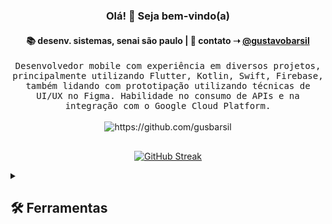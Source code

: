 <h3 align="center">Olá! 👋 Seja bem-vindo(a)</h3>

<h4 align="center">
📚 desenv. sistemas, senai são paulo  | 💬 contato ➝ <a href="https://www.linkedin.com/in/gustavobarsil/">@gustavobarsil</a>
</h4>

<p align="center">
  <samp>Desenvolvedor mobile com experiência em diversos projetos, principalmente utilizando Flutter, Kotlin, Swift, Firebase, também lidando com prototipação utilizando técnicas de UI/UX no Figma. Habilidade no consumo de APIs e na integração com o Google Cloud Platform.
  </samp>
  <br> <br>
  <img src="https://komarev.com/ghpvc/?username=gusbarsil" alt="https://github.com/gusbarsil" />
</p>

##

<p align="center">
  <a href="https://git.io/streak-stats"><img src="https://github-readme-streak-stats.herokuapp.com?user=gusbarsil&theme=graywhite&hide_border=true&border_radius=10&locale=pt_BR&date_format=j%20M%5B%20Y%5D" alt="GitHub Streak" /></a>
</p>

<details> 
  <summary><h2>🛠️ Ferramentas</h2></summary>

![Dart](https://img.shields.io/badge/dart-%230175C2.svg?style=for-the-badge&logo=dart&logoColor=white) ![Kotlin](https://img.shields.io/badge/kotlin-%237F52FF.svg?style=for-the-badge&logo=kotlin&logoColor=white) ![Java](https://img.shields.io/badge/java-%23ED8B00.svg?style=for-the-badge&logo=openjdk&logoColor=white) ![Objective-C](https://img.shields.io/badge/OBJECTIVE--C-%233A95E3.svg?style=for-the-badge&logo=apple&logoColor=white) ![Swift](https://img.shields.io/badge/swift-F54A2A?style=for-the-badge&logo=swift&logoColor=white) ![PHP](https://img.shields.io/badge/php-%23777BB4.svg?style=for-the-badge&logo=php&logoColor=white) ![JavaScript](https://img.shields.io/badge/javascript-%23323330.svg?style=for-the-badge&logo=javascript&logoColor=%23F7DF1E) ![C#](https://img.shields.io/badge/c%23-%23239120.svg?style=for-the-badge&logo=csharp&logoColor=white) ![HTML5](https://img.shields.io/badge/html5-%23E34F26.svg?style=for-the-badge&logo=html5&logoColor=white) ![CSS3](https://img.shields.io/badge/css3-%231572B6.svg?style=for-the-badge&logo=css3&logoColor=white) ![Flutter](https://img.shields.io/badge/Flutter-%2302569B.svg?style=for-the-badge&logo=Flutter&logoColor=white) ![React Native](https://img.shields.io/badge/react_native-%2320232a.svg?style=for-the-badge&logo=react&logoColor=%2361DAFB) ![Xamarin](https://img.shields.io/badge/Xamarin-3199DC?style=for-the-badge&logo=xamarin&logoColor=white) ![Bootstrap](https://img.shields.io/badge/bootstrap-%238511FA.svg?style=for-the-badge&logo=bootstrap&logoColor=white) ![Google Cloud](https://img.shields.io/badge/GoogleCloud-%234285F4.svg?style=for-the-badge&logo=google-cloud&logoColor=white) ![SQLite](https://img.shields.io/badge/sqlite-%2307405e.svg?style=for-the-badge&logo=sqlite&logoColor=white) ![MySQL](https://img.shields.io/badge/mysql-4479A1.svg?style=for-the-badge&logo=mysql&logoColor=white) ![Github Pages](https://img.shields.io/badge/github%20pages-121013?style=for-the-badge&logo=github&logoColor=white) ![Firebase](https://img.shields.io/badge/firebase-a08021?style=for-the-badge&logo=firebase&logoColor=ffcd34) ![Docker](https://img.shields.io/badge/docker-%230db7ed.svg?style=for-the-badge&logo=docker&logoColor=white) ![Android](https://img.shields.io/badge/Android-3DDC84?style=for-the-badge&logo=android&logoColor=white) ![Android Studio](https://img.shields.io/badge/android%20studio-346ac1?style=for-the-badge&logo=android%20studio&logoColor=white) ![Visual Studio Code](https://img.shields.io/badge/Visual%20Studio%20Code-0078d7.svg?style=for-the-badge&logo=visual-studio-code&logoColor=white) ![Linux](https://img.shields.io/badge/Linux-FCC624?style=for-the-badge&logo=linux&logoColor=black) ![Brave](https://img.shields.io/badge/Brave-FB542B?style=for-the-badge&logo=Brave&logoColor=white) ![Discord](https://img.shields.io/badge/Discord-%235865F2.svg?style=for-the-badge&logo=discord&logoColor=white) ![Git](https://img.shields.io/badge/git-%23F05033.svg?style=for-the-badge&logo=git&logoColor=white) ![Postman](https://img.shields.io/badge/Postman-FF6C37?style=for-the-badge&logo=postman&logoColor=white) ![Stack Overflow](https://img.shields.io/badge/-Stackoverflow-FE7A16?style=for-the-badge&logo=stack-overflow&logoColor=white) ![Figma](https://img.shields.io/badge/figma-%23F24E1E.svg?style=for-the-badge&logo=figma&logoColor=white)
  
</details>

